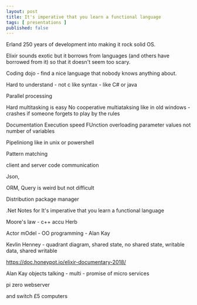 ```yaml
---
layout: post
title: It's imperative that you learn a functional language
tags: [ presentations ]
published: false
---
```


Erland 250 years of development into making it rock solid OS. 

Elixir sounds exotic but it borrows from languages (and others have borrowed from it) so that 
it doesn't seem too scary.

Coding dojo - find a nice language that nobody knows anything about.

Hard to understand - not c like syntax - like C# or java

Parallel processing 

Hard multitasking is easy 
No cooperative multiataksing like in old windows - crashes if someone forgets to play by the rules

Documentation
Execution speed
FUnction overloading 
parameter values not number of variables

Pipeliniong like in unix or powershell

Pattern matching



client and server code communication

Json, 

ORM, Query is weird but not difficult


Distribution package manager


.Net 
Notes for
It's imperative that you learn a functional language

Moore's law - c++ accu Herb


Actor mOdel - OO programming - Alan Kay

Kevlin Henney - quadrant diagram, shared state, no shared state, writable data,
shared writable

https://doc.honeypot.io/elixir-documentary-2018/

Alan Kay objects talking - multi - promise of  micro services


pi zero webserver

and switch £5 computers
